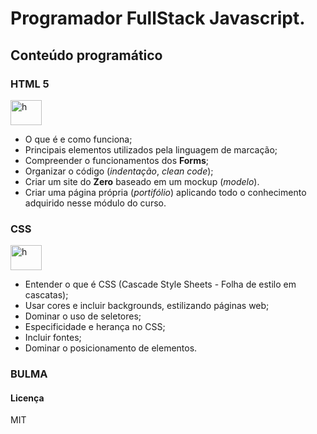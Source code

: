 # Programador FullStack Javascript.
## Conteúdo programático
<div style="display": inline_block>
   <h3>HTML 5</h3>
  <img aling="center" alt="h" height="40" width="50" src="https://cdn.jsdelivr.net/gh/devicons/devicon@latest/icons/html5/html5-original-wordmark.svg">
 </div>

 - O que é e como funciona;
 -  Principais elementos utilizados pela linguagem de marcação;
 - Compreender o funcionamentos dos **Forms**;
 - Organizar o código (*indentação*, *clean code*);
 - Criar um site do **Zero** baseado em um mockup (*modelo*).
 - Criar uma página própria (*portifólio*) aplicando todo o conhecimento adquirido nesse módulo do curso.

<div style="display": inline_block>
  <h3>CSS</h3>
  <img aling="center" alt="h" height="40" width="50" src="https://cdn.jsdelivr.net/gh/devicons/devicon@latest/icons/css3/css3-original-wordmark.svg">
 </div>

 - Entender o que é CSS (Cascade Style Sheets - Folha de estilo em cascatas);
 - Usar cores e incluir backgrounds, estilizando páginas web;
 - Dominar o uso de seletores;
 - Especificidade e herança no CSS;
 - Incluir fontes;
 - Dominar o posicionamento de elementos.
   
  <h3>BULMA</h3>


#### Licença

MIT

